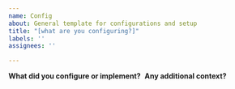 ```yaml
---
name: Config
about: General template for configurations and setup
title: "[what are you configuring?]"
labels: ''
assignees: ''

---
```


**What did you configure or implement?**
​
**Any additional context?**
